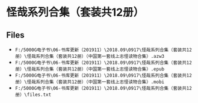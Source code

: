 # 怪哉系列合集（套装共12册）

## Files

- `F:/5000G电子书\06-书库更新（201911）\2018.09\0917\怪哉系列合集（套装共12册）\怪哉系列合集（套装共12册）（中国第一套线上志怪读物合集）.azw3`
- `F:/5000G电子书\06-书库更新（201911）\2018.09\0917\怪哉系列合集（套装共12册）\怪哉系列合集（套装共12册）（中国第一套线上志怪读物合集）.epub`
- `F:/5000G电子书\06-书库更新（201911）\2018.09\0917\怪哉系列合集（套装共12册）\怪哉系列合集（套装共12册）（中国第一套线上志怪读物合集）.mobi`
- `F:/5000G电子书\06-书库更新（201911）\2018.09\0917\怪哉系列合集（套装共12册）\files.txt`
